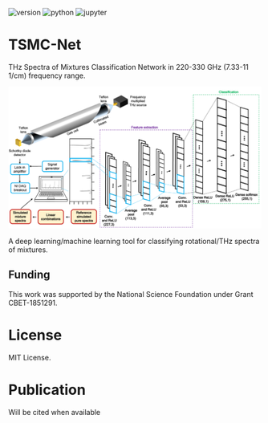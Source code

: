 
![version](https://img.shields.io/badge/Version-v1.0.0-blue.svg?style=plastic)
![python](https://img.shields.io/badge/Python-3776AB?style=for-the-badge&logo=python&logoColor=white)
![jupyter](https://img.shields.io/badge/Made%20with-Jupyter-orange?style=for-the-badge&logo=Jupyter)

# TSMC-Net
THz Spectra of Mixtures Classification Network in 220-330 GHz (7.33-11 1/cm) frequency range.




<p align="center">
  <img width="750" src="imgs/TSMC-Net.png">
</p>

A deep learning/machine learning tool for classifying rotational/THz spectra of mixtures.

## Funding

This work was supported by the National Science Foundation under Grant CBET-1851291.
# License

MIT License.

# Publication
Will be cited when available
